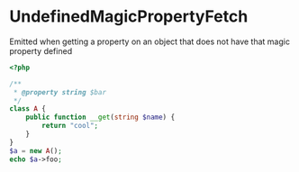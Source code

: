 # UndefinedMagicPropertyFetch

Emitted when getting a property on an object that does not have that magic property defined

```php
<?php

/**
 * @property string $bar
 */
class A {
    public function __get(string $name) {
        return "cool";
    }
}
$a = new A();
echo $a->foo;
```
